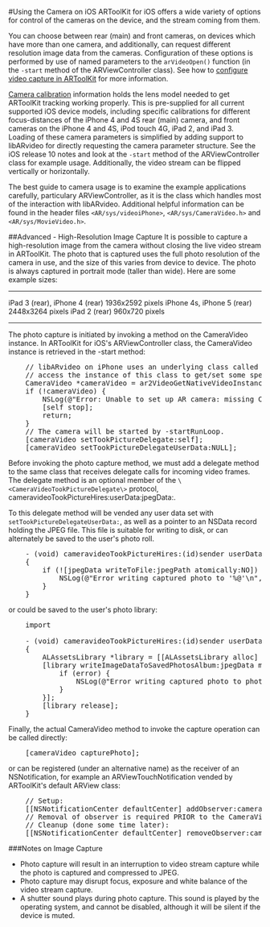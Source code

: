 #Using the Camera on iOS
ARToolKit for iOS offers a wide variety of options for control of the cameras on the device, and the stream coming from them.

You can choose between rear (main) and front cameras, on devices which have more than one camera, and additionally, can request different resolution image data from the cameras. Configuration of these options is performed by use of named parameters to the `arVideoOpen()` function (in the `-start` method of the ARViewController class). See how to [configure video capture in ARToolKit][config_video_capture] for more information.

[Camera calibration][config_camera_calibration] information holds the lens model needed to get ARToolKit tracking working properly. This is pre-supplied for all current supported iOS device models, including specific calibrations for different focus-distances of the iPhone 4 and 4S rear (main) camera, and front cameras on the iPhone 4 and 4S, iPod touch 4G, iPad 2, and iPad 3. Loading of these camera parameters is simplified by adding support to libARvideo for directly requesting the camera parameter structure. See the iOS release 10 notes and look at the `-start` method of the ARViewController class for example usage. Additionally, the video stream can be flipped vertically or horizontally.

The best guide to camera usage is to examine the example applications carefully, particulary ARViewController, as it is the class which handles most of the interaction with libARvideo. Additional helpful information can be found in the header files `<AR/sys/videoiPhone>`, `<AR/sys/CameraVideo.h>` and `<AR/sys/MovieVideo.h>`.

##Advanced - High-Resolution Image Capture
It is possible to capture a high-resolution image from the camera without closing the live video stream in ARToolKit. The photo that is captured uses the full photo resolution of the camera in use, and the size of this varies from device to device. The photo is always captured in portrait mode (taller than wide). Here are some example sizes:
-------------------------------- ------------------
iPad 3 (rear), iPhone 4 (rear)   1936x2592 pixels
iPhone 4s, iPhone 5 (rear)       2448x3264 pixels
iPad 2 (rear)                    960x720 pixels
-------------------------------- ------------------

The photo capture is initiated by invoking a method on the CameraVideo instance. In ARToolKit for iOS's ARViewController class, the CameraVideo instance is retrieved in the -start method:
<pre>
    // libARvideo on iPhone uses an underlying class called CameraVideo. Here, we
    // access the instance of this class to get/set some special types of information.
    CameraVideo *cameraVideo = ar2VideoGetNativeVideoInstanceiPhone(gVid->device.iPhone);
    if (!cameraVideo) {
        NSLog(@"Error: Unable to set up AR camera: missing CameraVideo instance.\n");
        [self stop];
        return;
    }
    // The camera will be started by -startRunLoop.
    [cameraVideo setTookPictureDelegate:self];
    [cameraVideo setTookPictureDelegateUserData:NULL];
</pre>

Before invoking the photo capture method, we must add a delegate method to the same class that receives delegate calls for incoming video frames. The delegate method is an optional member of the `\<CameraVideoTookPictureDelegate\>` protocol, cameravideoTookPictureHires:userData:jpegData:.

To this delegate method will be vended any user data set with `setTookPictureDelegateUserData:`, as well as a pointer to an NSData record holding the JPEG file. This file is suitable for writing to disk, or can alternately be saved to the user's photo roll.
<pre>
    - (void) cameravideoTookPictureHires:(id)sender userData:(void \*)data jpegData:(NSData \*)jpegData
    {
        if (![jpegData writeToFile:jpegPath atomically:NO]) {
            NSLog(@"Error writing captured photo to '%@'\n", jpegPath);
        }
    }
</pre>
or could be saved to the user's photo library:
<pre>
    import <AssetsLibrary/AssetsLibrary.h>
    
    - (void) cameravideoTookPictureHires:(id)sender userData:(void \*)data jpegData:(NSData \*)jpegData
    {
        ALAssetsLibrary *library = [[ALAssetsLibrary alloc] init];
        [library writeImageDataToSavedPhotosAlbum:jpegData metadata:nil completionBlock:^(NSURL *assetURL, NSError *error) {
            if (error) {
                NSLog(@"Error writing captured photo to photo album.\n");
            }
        }];
        [library release];
    }
</pre>

Finally, the actual CameraVideo method to invoke the capture operation can be called directly:
<pre>
    [cameraVideo capturePhoto];
</pre>
or can be registered (under an alternative name) as the receiver of an NSNotification, for example an ARViewTouchNotification vended by ARToolKit's default ARView class:
<pre>
    // Setup:
    [[NSNotificationCenter defaultCenter] addObserver:cameraVideo selector:@selector(capturePhotoNotification:) name:ARViewTouchNotification object:nil];
    // Removal of observer is required PRIOR to the CameraVideo instance being dealloc'ed:
    // Cleanup (done some time later):
    [[NSNotificationCenter defaultCenter] removeObserver:cameraVideo name:ARViewTouchNotification object:nil];
</pre>

###Notes on Image Capture
-   Photo capture will result in an interruption to video stream capture while the photo is captured and compressed to JPEG.
-   Photo capture may disrupt focus, exposure and white balance of the video stream capture.
-   A shutter sound plays during photo capture. This sound is played by the operating system, and cannot be disabled, although it will be silent if the device is muted.

[config_video_capture]: Configuration:config_video_capture
[config_camera_calibration]: Configuration:config_camera_calibration